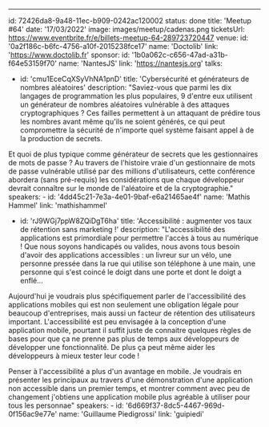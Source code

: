 ---

id: 72426da8-9a48-11ec-b909-0242ac120002
status: done
title: 'Meetup #64'
date: '17/03/2022'
image: images/meetup/cadenas.png
ticketsUrl: https://www.eventbrite.fr/e/billets-meetup-64-289723720447
venue:
id: '0a2f186c-b6fc-4756-a10f-2015238fce17'
name: 'Doctolib'
link: 'https://www.doctolib.fr'
sponsor:
id: '1b0a062c-c656-47ad-a31b-f64e53159f70'
name: 'NantesJS'
link: 'https://nantesjs.org'
talks:

- id: 'cmu1EceCqXSyVhNA1pnD'
  title: 'Cybersécurité et générateurs de nombres aléatoires'
  description: "Saviez-vous que parmi les dix langages de programmation les plus populaires, 9 d'entre eux utilisent un générateur de nombres aléatoires vulnérable à des attaques cryptographiques ? Ces failles permettent à un attaquant de prédire tous les nombres avant même qu'ils ne soient générés, ce qui peut compromettre la sécurité de n'importe quel système faisant appel à de la production de secrets.

Et quoi de plus typique comme générateur de secrets que les gestionnaires de mots de passe ? Au travers de l'histoire vraie d'un gestionnaire de mots de passe vulnérable utilisé par des millions d'utilisateurs, cette conférence abordera (sans pré-requis) les considérations que chaque développeur devrait connaître sur le monde de l'aléatoire et de la cryptographie."
speakers: -
id: '4dd45c21-7e3a-4e01-9baf-e6a21465ae4f'
name: 'Mathis Hammel'
link: 'mathishammel'

- id: 'rJ9WGj7ppW8ZQiDgT6ha'
  title: 'Accessibilité : augmenter vos taux de rétention sans marketing !'
  description: "L'accessibilité des applications est primordiale pour permettre l'accès à tous au numérique ! Que nous soyons handicapés ou valides, nous avons tous besoin d'avoir des applications accessibles : un livreur sur un vélo, une personne pressée dans la rue qui utilise son téléphone à une main, une personne qui s'est coincé le doigt dans une porte et dont le doigt a enflé...

Aujourd'hui je voudrais plus spécifiquement parler de l'accessibilité des applications mobiles qui est non seulement une obligation légale pour beaucoup d'entreprises, mais aussi un facteur de rétention des utilisateurs important. L'accessibilité est peu envisagée à la conception d'une application mobile, pourtant il suffit juste de connaitre quelques règles de bases pour que ça ne prenne pas plus de temps aux développeurs de développer une fonctionnalité. De plus ça peut même aider les développeurs à mieux tester leur code !

Penser à l'accessibilité a plus d'un avantage en mobile. Je voudrais en présenter les principaux au travers d'une démonstration d'une application non accessible dans un premier temps, et montrer comment avec peu de changement j'obtiens une application mobile plus agréable à utiliser pour tous les personnae"
speakers: -
id: '6d669f37-8dc5-4467-969d-0f156ac9e77e'
name: 'Guillaume Piedigrossi'
link: 'guipiedi'
